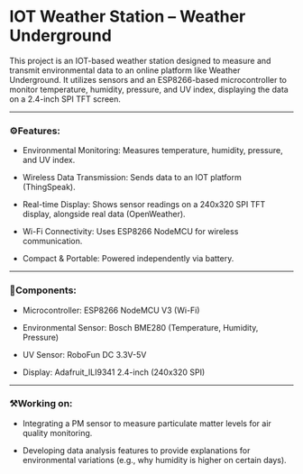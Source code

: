 # IOT Weather Station – Weather Underground

This project is an IOT-based weather station designed to measure and transmit environmental data to an online platform like Weather Underground. It utilizes sensors and an ESP8266-based microcontroller to monitor temperature, humidity, pressure, and UV index, displaying the data on a 2.4-inch SPI TFT screen.

---

### ⚙️Features:

- Environmental Monitoring: Measures temperature, humidity, pressure, and UV index.

- Wireless Data Transmission: Sends data to an IOT platform (ThingSpeak).

- Real-time Display: Shows sensor readings on a 240x320 SPI TFT display, alongside real data (OpenWeather).

- Wi-Fi Connectivity: Uses ESP8266 NodeMCU for wireless communication.

- Compact & Portable: Powered independently via battery.

---

### 🧩Components:

- Microcontroller: ESP8266 NodeMCU V3 (Wi-Fi)

- Environmental Sensor: Bosch BME280 (Temperature, Humidity, Pressure)

- UV Sensor: RoboFun DC 3.3V-5V

- Display: Adafruit_ILI9341 2.4-inch (240x320 SPI)

---

### ⚒️Working on:

- Integrating a PM sensor to measure particulate matter levels for air quality monitoring.

- Developing data analysis features to provide explanations for environmental variations (e.g., why humidity is higher on certain days).







